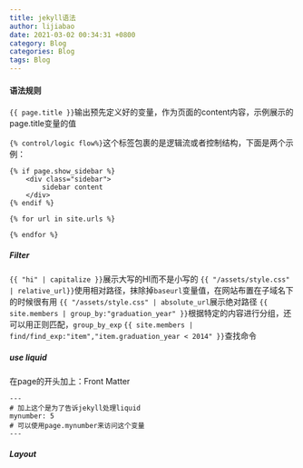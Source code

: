 ```yaml
---
title: jekyll语法
author: lijiabao
date: 2021-03-02 00:34:31 +0800
category: Blog
categories: Blog
tags: Blog
---
```


#### 语法规则

`{{ page.title }}`输出预先定义好的变量，作为页面的content内容，示例展示的page.title变量的值

`{% control/logic flow%}`这个标签包裹的是逻辑流或者控制结构，下面是两个示例：
```
{% if page.show_sidebar %}
	<div class="sidebar">
		sidebar content
	</div>
{% endif %}

{% for url in site.urls %}

{% endfor %}
```

##### Filter

`{{ "hi" | capitalize }}`展示大写的HI而不是小写的
`{{ "/assets/style.css" | relative_url}}`使用相对路径，抹除掉`baseurl`变量值，在网站布置在子域名下的时候很有用
`{{ "/assets/style.css" | absolute_url`展示绝对路径
`{{ site.members | group_by:"graduation_year" }}`根据特定的内容进行分组，还可以用正则匹配，`group_by_exp`
`{{ site.members | find/find_exp:"item","item.graduation_year < 2014" }}`查找命令

##### use liquid

在page的开头加上：Front Matter
```
---
# 加上这个是为了告诉jekyll处理liquid
mynumber: 5
# 可以使用page.mynumber来访问这个变量
---

```

##### Layout
